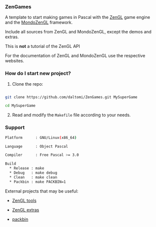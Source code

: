 ### ZenGames

A template to start making games in Pascal with the [ZenGL](http://zengl.org) game engine and the [MondoZenGL](http://zengl.org/forum/index.php/topic,158.0.html) framework.

Include all sources from ZenGL and MondoZenGL, except the demos and extras.

This is **not** a tutorial of the ZenGL API

For the documentation of ZenGL and MondoZenGL use the respective websites.

### How do I start new project?

  1) Clone the repo:

  ```bash

  git clone https://github.com/daltomi/ZenGames.git MySuperGame

  cd MySuperGame

  ```

  2) Read and modify the `Makefile` file according to your needs.


### Support

```bash
Platform      : GNU/Linux(x86_64)

Language      : Object Pascal

Compiler      : Free Pascal >= 3.0

Build
  * Release : make
  * Debug   : make debug
  * Clean   : make clean
  * Packbin : make PACKBIN=1
```

External projects that may be useful:

* [ZenGL tools](http://zengl.org/download.html)

* [ZenGL extras](http://zengl.org/extra.html)

* [packbin](https://github.com/daltomi/packbin)

